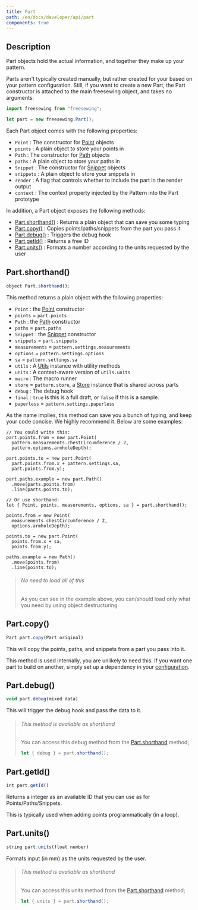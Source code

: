 ```yaml
---
title: Part
path: /en/docs/developer/api/part
components: true
---
```


## Description

Part objects hold the actual information, and together they make up your pattern.

Parts aren't typically created manually, but rather created for your based on your 
pattern configuration. Still, if you want to create a new Part, the Part constructor
is attached to the main freesewing object, and takes no arguments:

```js
import freesewing from "freesewing";

let part = new freesewing.Part();
```

Each Part object comes with the following properties:

 - `Point` : The constructor for [Point](./point) objects
 - `points` : A plain object to store your points in
 - `Path` : The constructor for [Path](./path) objects
 - `paths` : A plain object to store your paths in
 - `Snippet` : The constructor for [Snippet](./snippet) objects
 - `snippets` : A plain object to store your snippets in
 - `render` : A flag that controls whether to include the part in the render output
 - `context` : The context property injected by the Pattern into the Part prototype

In addition, a Part object exposes the following methods:

 - [Part.shorthand()](#partshorthand) : Returns a plain object that can save you some typing
 - [Part.copy()](#partcopy) : Copies points/paths/snippets from the part you pass it
 - [Part.debug()](#partdebug) : Triggers the debug hook
 - [Part.getId()](#partgetid) : Returns a free ID
 - [Part.units()](#partunits) : Formats a number according to the units requested by the user


## Part.shorthand()

```js
object Part.shorthand();
```

This method returns a plain object with the following properties:

  - `Point` : the [Point](#point) constructor
  - `points` = `part.points`
  - `Path` : the [Path](#path) constructor
  - `paths` = `part.paths`
  - `Snippet` : the [Snippet](#snippet) constructor
  - `snippets` = `part.snippets`
  - `measurements` = `pattern.settings.measurements`
  - `options` = `pattern.settings.options`
  - `sa` = `pattern.settings.sa`
  - `utils` : A [Utils](#utils) instance with utility methods
  - `units` : A context-aware version of `utils.units`
  - `macro` : The macro runner
  - `store` = `pattern.store`, a [Store](#store) instance that is shared across parts
  - `debug` : The debug hook
  - `final` : `true` is this is a full draft, or `false` if this is a sample.
  - `paperless` = `pattern.settings.paperless`

As the name implies, this method can save you a bunch of typing, and keep your
code concise. We highly recommend it. Below are some examples:

```js{16}
// You could write this:
part.points.from = new part.Point(
  pattern.measurements.chestCircumference / 2, 
  pattern.options.armholeDepth);

part.points.to = new part.Point(
  part.points.from.x + pattern.settings.sa, 
  part.points.from.y);

part.paths.example = new part.Path()
  .move(parts.points.from)
  .line(parts.points.to);

// Or use shorthand:
let { Point, points, measurements, options, sa } = part.shorthand();

points.from = new Point(
  measurements.chestCircumference / 2, 
  options.armholeDepth);

points.to = new part.Point(
  points.from.x + sa, 
  points.from.y);

paths.example = new Path()
  .move(points.from)
  .line(points.to);
```

> ###### No need to load all of this
>
> As you can see in the example above, you can/should load only 
> what you need by using object destructuring.

## Part.copy()

```js
Part part.copy(Part original)
```

This will copy the points, paths, and snippets from a part you pass into it.

This method is used internally, you are unlikely to need this.
If you want one part to build on another, simply set up a dependency 
in your [configuration](../config).

## Part.debug()

```js
void part.debug(mixed data)
```

This will trigger the debug hook and pass the data to it.

> ###### This method is available as shorthand
>
> You can access this debug method from the [Part.shorthand](#shorthand) method;
>
>```js
>let { debug } = part.shorthand();
>```

## Part.getId()

```js
int part.getId()
```
Returns a integer as an available ID that you can use as for Points/Paths/Snippets.

This is typically used when adding points programmatically (in a loop).

## Part.units()

```js
string part.units(float number)
```
Formats input (in mm) as the units requested by the user.

> ###### This method is available as shorthand
>
> You can access this units method from the [Part.shorthand](#shorthand) method;
>
>```js
>let { units } = part.shorthand();
>```
